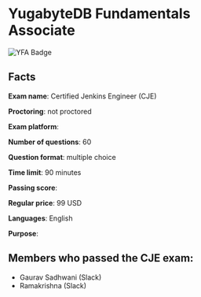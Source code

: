 # YugabyteDB Fundamentals Associate

![YFA Badge](yfa-badge.png)

## Facts

**Exam name**: Certified Jenkins Engineer (CJE)

**Proctoring**: not proctored

**Exam platform**: 

**Number of questions**: 60

**Question format**: multiple choice

**Time limit**: 90 minutes

**Passing score**: 

**Regular price**: 99 USD

**Languages**: English

**Purpose**: 


## Members who passed the CJE exam:
- Gaurav Sadhwani (Slack)
- Ramakrishna (Slack)
